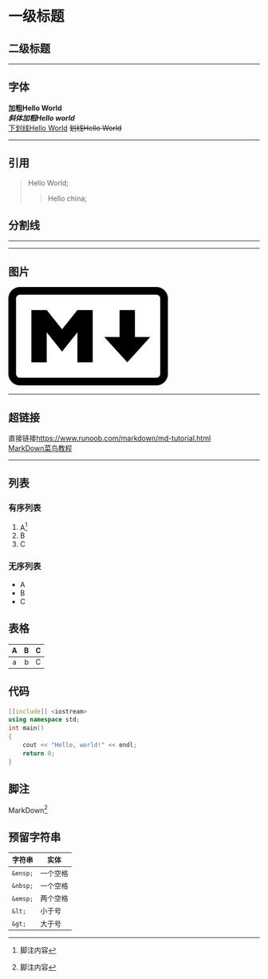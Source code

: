 # 一级标题

## 二级标题

***

## 字体

**加粗Hello World**  
***斜体加粗Hello world***  
<u>下划线Hello World</u> 
~~划线Hello World~~  
***

## 引用

> Hello World;
>> Hello china;

## 分割线

---

***

## 图片

![图片](.\src/320px-Markdown-mark.svg.png)  
***

## 超链接

直接链接<https://www.runoob.com/markdown/md-tutorial.html>  
[MarkDown菜鸟教程](https://www.runoob.com/markdown/md-tutorial.html)  
***

## 列表

### 有序列表 

1. A[^脚注]
2. B
3. C

### 无序列表

- A
- B
- C

## 表格

| A | B | C |  
| :----: | ----: | ---- |
| a | b | C |

## 代码

```c++
[[include]] <iostream>
using namespace std;
int main()
{
    cout << "Hello, world!" << endl;
    return 0;
}
```
## 脚注

MarkDown[^脚注]
[^脚注]:脚注内容

## 预留字符串

| 字符串 | 实体 |
| -- | -- |
| ```&ensp;``` | 一个空格 |
| ```&nbsp;``` | 一个空格 |
| ```&emsp;``` | 两个空格 |
| ```&lt;``` | 小于号 |
| ```&gt;``` | 大于号 |

